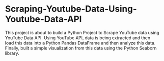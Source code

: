 # Scraping-Youtube-Data-Using-Youtube-Data-API
This project is about to build a Python Project to Scrape YouTube data using YouTube Data API. Using YouTube API, data is being extracted and then load this data into a Python Pandas DataFrame and then analyze this data. Finally, built a simple visualization from this data using the Python Seaborn library.
